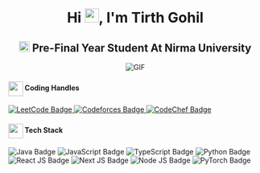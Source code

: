 <h1 align="center">Hi <img src="https://github.com/YourUsername/YourUsername/blob/main/icons/Hi.gif" width="28px"/>, I'm Tirth Gohil</h1>
<h2 align="center">
  <img src="https://komarev.com/ghpvc/?username=Tirth1410&color=dc143c&style=for-the-badge" alt="Profile Views" style="height:21px;">
  Pre-Final Year Student At Nirma University
</h2>
<div align="center">
 <img alt="GIF" src="https://i.giphy.com/media/v1.Y2lkPTc5MGI3NjExZjE4Z2g2MXJrY3h2OG9renYxNXZsbmx1eHpqNHFpcDhtajRhbGJoaCZlcD12MV9pbnRlcm5hbF9naWZfYnlfaWQmY3Q9Zw/RiwPT2pQAXjv3TeHRB/giphy.gif" />
</div>

<div>
  <div><h4> <img align="center" src="https://user-images.githubusercontent.com/74038190/216122041-518ac897-8d92-4c6b-9b3f-ca01dcaf38ee.png" width="29"/> Coding Handles</h4></div>
  <a href="https://www.leetcode.com/22bce098" target="_blank">
    <img src="https://img.shields.io/badge/LeetCode-000000?style=for-the-badge&logo=LeetCode&logoColor=#d16c06" alt="LeetCode Badge">
  </a>
  <a href="https://codeforces.com/profile/tirthgohil1410" target="_blank">
    <img src="https://img.shields.io/badge/Codeforces-445f9d?style=for-the-badge&logo=Codeforces&logoColor=white" alt="Codeforces Badge">
  </a>
  <a href="https://www.codechef.com/users/tirthgohil1410" target="_blank">
    <img src="https://img.shields.io/badge/CodeChef-5B4638?style=for-the-badge&logo=CodeChef&logoColor=white" alt="CodeChef Badge">
  </a>
</div>

<div>
  <div><h4> <img align="center" src="https://github.com/[YourUsername]/[YourUsername]/blob/main/icons/techstack.gif" width="29"/> Tech Stack</h4></div>
  <img src="https://img.shields.io/badge/java-%23F7DF1E.svg?style=for-the-badge&logo=java&logoColor=white" alt="Java Badge">  
  <img src="https://img.shields.io/badge/javascript-%23323330.svg?style=for-the-badge&logo=javascript&logoColor=%23F7DF1E" alt="JavaScript Badge">
  <img src="https://img.shields.io/badge/typescript-%2320232a.svg?style=for-the-badge&logo=typescript&logoColor=%2374A3FF" alt="TypeScript Badge">
  <img src="https://img.shields.io/badge/python-%233B75B9.svg?style=for-the-badge&logo=python&logoColor=white" alt="Python Badge">
  <img src="https://img.shields.io/badge/react-%2320232a.svg?style=for-the-badge&logo=react&logoColor=%2361DAFB" alt="React JS Badge">
  <img src="https://img.shields.io/badge/next.js-%23000000.svg?style=for-the-badge&logo=next.js&logoColor=white" alt="Next JS Badge">
  <img src="https://img.shields.io/badge/node.js-%234F5D27.svg?style=for-the-badge&logo=node.js&logoColor=white" alt="Node JS Badge">
  <img src="https://img.shields.io/badge/pytorch-%23EE4C2C.svg?style=for-the-badge&logo=pytorch&logoColor=white" alt="PyTorch Badge">
</div>

